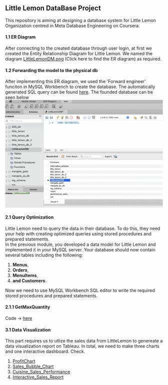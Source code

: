 ## Little Lemon DataBase Project
This repository is aiming at designing a database system for Little Lemon Organization centred in
Meta Database Engineering on Coursera.
#### 1.1 ER Diagram
After connecting to the created database through user login, at first we created the Entity 
Relationship Diagram for Little Lemon. We named the diagram [LittleLemonDM.png](./LittleLemonDM.png) (Click here to find the ER diagram)
as required.

#### 1.2 Forwarding the model to the physical db
After implementing this ER diagram, we used the 'Forward engineer' funciton in MySQL Workbench to
create the database. The automatically generated SQL query can be found [here](./LittleLemonDB.sql).
The founded database can be seen below ![This is the created littlelemondb](https://raw.githubusercontent.com/WindAlan-sw/db-capstone-project-/master/db-capstone-project/show_db_sql_query.png)

#### 2.1 Query Optimization
Little Lemon need to query the data in their database. To do this, they need 
your help with creating optimized queries using stored procedures and prepared
statements.\
In the previous module, you developed a data model for Little Lemon and 
implemented it in your MySQL server. Your database should now contain several 
tables including the following:
1. **Menus**, 
2. **Orders**, 
3. **MenuItems**,
4. **and Customers**.

Now we need to use MySQL Workbench SQL editor to write the required stored
procedures and prepared statements.
#### 2.1.1 GetMaxQuantity
Code -> [here](./sql_queries/GetMaxQuantity.sql)





#### 3.1 Data Visualization
This part requires us to utlize the sales data from LittleLemon to genereate a data visualization
report on Tableau. In total, we need to make three charts and one interactive dashboard. Check.
1. [ProfitChart](./SalesReport_Tableau/Profit_Chart.png)
2. [Sales_Bubble_Chart](./SalesReport_Tableau/Sales_Bubble_Chart.png)
3. [Cuisine_Sales_Performance](./SalesReport_Tableau/Cuisine_Sales_and_profits.png)
4. [Interactive_Sales_Report](./SalesReport_Tableau/Sales_Report_1.png)
